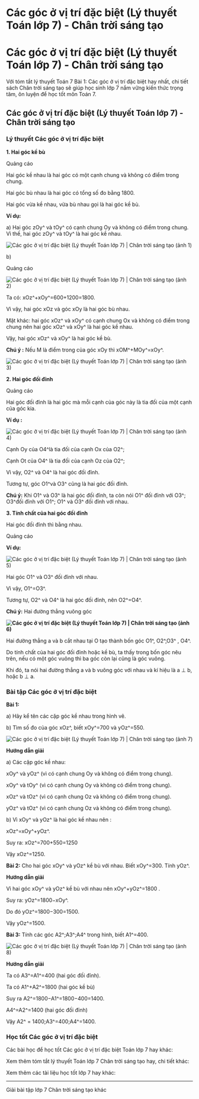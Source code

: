 # Các góc ở vị trí đặc biệt (Lý thuyết Toán lớp 7) - Chân trời sáng tạo

# Các góc ở vị trí đặc biệt (Lý thuyết Toán lớp 7) - Chân trời sáng tạo

Với tóm tắt lý thuyết Toán 7 Bài 1: Các góc ở vị trí đặc biệt hay nhất, chi tiết sách Chân trời sáng tạo sẽ giúp học sinh lớp 7 nắm vững kiến thức trọng tâm, ôn luyện để học tốt môn Toán 7.

## Các góc ở vị trí đặc biệt (Lý thuyết Toán lớp 7) - Chân trời sáng tạo

### **Lý thuyết Các góc ở vị trí đặc biệt**

**1\. Hai góc kề bù**

Quảng cáo

Hai góc kề nhau là hai góc có một cạnh chung và không có điểm trong chung.

Hai góc bù nhau là hai góc có tổng số đo bằng 1800.

Hai góc vừa kề nhau, vừa bù nhau gọi là hai góc kề bù.

**Ví dụ:**

a) Hai góc zOy^ và tOy^ có cạnh chung Oy và không có điểm trong chung. Vì thế, hai góc zOy^ và tOy^ là hai góc kề nhau.

![Các góc ở vị trí đặc biệt \(Lý thuyết Toán lớp 7\) | Chân trời sáng tạo \(ảnh 1\)](https://vietjack.com/toan-7-ct/images/ly-thuyet-bai-1-cac-goc-o-vi-tri-dac-biet.PNG)

b) 

Quảng cáo

![Các góc ở vị trí đặc biệt \(Lý thuyết Toán lớp 7\) | Chân trời sáng tạo \(ảnh 2\)](https://vietjack.com/toan-7-ct/images/ly-thuyet-bai-1-cac-goc-o-vi-tri-dac-biet-1.PNG)

Ta có: xOz^+xOy^=600+1200=1800.

Vì vậy, hai góc xOz và góc xOy là hai góc bù nhau.

Mặt khác: hai góc xOz^ và xOy^ có cạnh chung Ox và không có điểm trong chung nên hai góc xOz^ và xOy^ là hai góc kề nhau.

Vậy, hai góc xOz^ và xOy^ là hai góc kề bù. 

**Chú ý :** Nếu M là điểm trong của góc xOy thì xOM^+MOy^=xOy^.

![Các góc ở vị trí đặc biệt \(Lý thuyết Toán lớp 7\) | Chân trời sáng tạo \(ảnh 3\)](https://vietjack.com/toan-7-ct/images/ly-thuyet-bai-1-cac-goc-o-vi-tri-dac-biet-2.PNG)

**2\. Hai góc đối đỉnh**

Quảng cáo

Hai góc đối đỉnh là hai góc mà mỗi cạnh của góc này là tia đối của một cạnh của góc kia.

**Ví dụ :**

![Các góc ở vị trí đặc biệt \(Lý thuyết Toán lớp 7\) | Chân trời sáng tạo \(ảnh 4\)](https://vietjack.com/toan-7-ct/images/ly-thuyet-bai-1-cac-goc-o-vi-tri-dac-biet-3.PNG)

Cạnh Oy của O4^là tia đối của cạnh Ox của O2^;

Cạnh Ot của O4^ là tia đối của cạnh Oz của O2^;

Vì vậy, O2^ và O4^ là hai góc đối đỉnh.

Tương tự, góc O1^và O3^­ cũng là hai góc đối đỉnh.

**Chú ý:** Khi O1^ và O3^ là hai góc đối đỉnh, ta còn nói O1^ đối đỉnh với O3^­; O3^đối đỉnh với O1^; O1^ và O3^ đối đỉnh với nhau.

**3\. Tính chất của hai góc đối đỉnh**

Hai góc đối đỉnh thì bằng nhau.

Quảng cáo

**Ví dụ:**

![Các góc ở vị trí đặc biệt \(Lý thuyết Toán lớp 7\) | Chân trời sáng tạo \(ảnh 5\)](https://vietjack.com/toan-7-ct/images/ly-thuyet-bai-1-cac-goc-o-vi-tri-dac-biet-4.PNG)

Hai góc O1^ và O3^­ đối đỉnh với nhau.

Vì vậy, O1^=O3^.

Tương tự, O2^ và O4^ là hai góc đối đỉnh, nên O2^=O4^.

**Chú ý:** Hai đường thẳng vuông góc

**![Các góc ở vị trí đặc biệt \(Lý thuyết Toán lớp 7\) | Chân trời sáng tạo \(ảnh 6\)](https://vietjack.com/toan-7-ct/images/ly-thuyet-bai-1-cac-goc-o-vi-tri-dac-biet-5.PNG)**

Hai đường thẳng a và b cắt nhau tại O tạo thành bốn góc O1^, O2^,O3^­ , O4^. 

Do tính chất của hai góc đối đỉnh hoặc kề bù, ta thấy trong bốn góc nêu trên, nếu có một góc vuông thì ba góc còn lại cũng là góc vuông. 

Khi đó, ta nói hai đường thẳng a và b vuông góc với nhau và kí hiệu là a ⊥ b, hoặc b ⊥ a.

### **Bài tập Các góc ở vị trí đặc biệt**

**Bài 1:**

a) Hãy kể tên các cặp góc kề nhau trong hình vẽ.

b) Tìm số đo của góc xOz^, biết xOy^=700 và yOz^=550.

![Các góc ở vị trí đặc biệt \(Lý thuyết Toán lớp 7\) | Chân trời sáng tạo \(ảnh 7\)](https://vietjack.com/toan-7-ct/images/ly-thuyet-bai-1-cac-goc-o-vi-tri-dac-biet-6.PNG)

**Hướng dẫn giải**

a) Các cặp góc kề nhau:

xOy^ và yOz^ (vì có cạnh chung Oy và không có điểm trong chung).

xOy^ và tOy^ (vì có cạnh chung Oy và không có điểm trong chung).

xOz^ và tOz^ (vì có cạnh chung Oz và không có điểm trong chung).

yOz^ và tOz^ (vì có cạnh chung Oz và không có điểm trong chung).

b) Vì xOy^ và yOz^ là hai góc kề nhau nên :

xOz^=xOy^+yOz^.

Suy ra: xOz^=700+550=1250

Vậy xOz^=1250.

**Bài 2:** Cho hai góc xOy^ và yOz^ kề bù với nhau. Biết xOy^=300. Tính yOz^.

**Hướng dẫn giải**

Vì hai góc xOy^ và yOz^ kề bù với nhau nên xOy^+yOz^=1800 .

Suy ra: yOz^=1800−xOy^.

Do đó yOz^=1800−300=1500.

Vậy yOz^=1500.

**Bài 3:** Tính các góc A2^;A3^;A4^ trong hình, biết A1^=400.

![Các góc ở vị trí đặc biệt \(Lý thuyết Toán lớp 7\) | Chân trời sáng tạo \(ảnh 8\)](https://vietjack.com/toan-7-ct/images/ly-thuyet-bai-1-cac-goc-o-vi-tri-dac-biet-7.PNG)

**Hướng dẫn giải**

Ta có A3^=A1^=400 (hai góc đối đỉnh).

Ta có A1^+A2^=1800 (hai góc kề bù)

Suy ra A2^=1800−A1^=1800−400=1400.

A4^=A2^=1400 (hai góc đối đỉnh)

Vậy A2^ = 1400;A3^=400;A4^=1400.

### **Học tốt Các góc ở vị trí đặc biệt**

Các bài học để học tốt Các góc ở vị trí đặc biệt Toán lớp 7 hay khác:

Xem thêm tóm tắt lý thuyết Toán lớp 7 Chân trời sáng tạo hay, chi tiết khác:

Xem thêm các tài liệu học tốt lớp 7 hay khác:

* * *

Giải bài tập lớp 7 Chân trời sáng tạo khác
